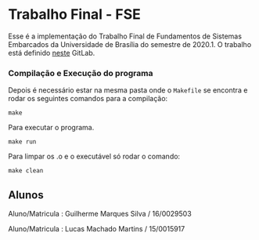 # Trabalho Final - FSE

Esse é a implementação do Trabalho Final de Fundamentos de Sistemas Embarcados da Universidade de Brasília do semestre de 2020.1. O trabalho está definido [neste](https://gitlab.com/fse_fga/projetos/trabalho-final) GitLab.


### Compilação e Execução do programa

Depois é necessário estar na mesma pasta onde o `Makefile`  se encontra e rodar os seguintes comandos para a compilação:

```
make
```

Para executar o programa.

```
make run
```

Para limpar os .o e o executável só rodar o comando:

```
make clean
```

## Alunos

Aluno/Matricula : Guilherme Marques	Silva / 16/0029503

Aluno/Matricula : Lucas Machado Martins / 15/0015917

